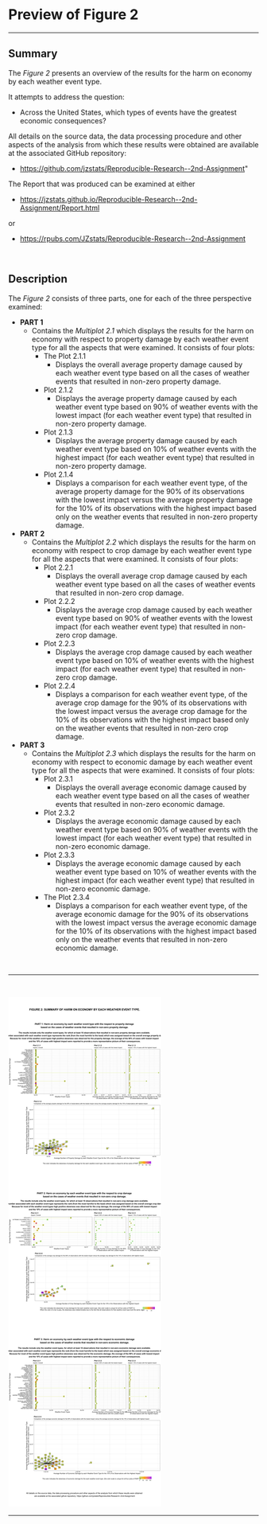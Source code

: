 Preview of **Figure 2**
=======================

------------------------------------------------------------------------

Summary
-------

The *Figure 2* presents an overview of the results for the harm on
economy by each weather event type.

It attempts to address the question:

-   Across the United States, which types of events have the greatest
    economic consequences?

All details on the source data, the data processing procedure and other
aspects of the analysis from which these results were obtained are
available at the associated GitHub repository:

-   <a href="https://github.com/jzstats/Reproducible-Research--2nd-Assignment" class="uri">https://github.com/jzstats/Reproducible-Research--2nd-Assignment</a>"

The Report that was produced can be examined at either

-   <a href="https://jzstats.github.io/Reproducible-Research--2nd-Assignment/Report.html" class="uri">https://jzstats.github.io/Reproducible-Research--2nd-Assignment/Report.html</a>

or

-   <a href="https://rpubs.com/JZstats/Reproducible-Research--2nd-Assignment" class="uri">https://rpubs.com/JZstats/Reproducible-Research--2nd-Assignment</a>

<br>

Description
-----------

The *Figure 2* consists of three parts, one for each of the three
perspective examined:

-   **PART 1**
    -   Contains the *Multiplot 2.1* which displays the results for the
        harm on economy with respect to property damage by each weather
        event type for all the aspects that were examined. It consists
        of four plots:
        -   The Plot 2.1.1
            -   Displays the overall average property damage caused by
                each weather event type based on all the cases of
                weather events that resulted in non-zero property
                damage.  
        -   Plot 2.1.2
            -   Displays the average property damage caused by each
                weather event type based on 90% of weather events with
                the lowest impact (for each weather event type) that
                resulted in non-zero property damage.  
        -   Plot 2.1.3
            -   Displays the average property damage caused by each
                weather event type based on 10% of weather events with
                the highest impact (for each weather event type) that
                resulted in non-zero property damage.  
        -   Plot 2.1.4
            -   Displays a comparison for each weather event type, of
                the average property damage for the 90% of its
                observations with the lowest impact versus the average
                property damage for the 10% of its observations with the
                highest impact based only on the weather events that
                resulted in non-zero property damage.  
-   **PART 2**
    -   Contains the *Multiplot 2.2* which displays the results for the
        harm on economy with respect to crop damage by each weather
        event type for all the aspects that were examined. It consists
        of four plots:
        -   Plot 2.2.1
            -   Displays the overall average crop damage caused by each
                weather event type based on all the cases of weather
                events that resulted in non-zero crop damage.  
        -   Plot 2.2.2
            -   Displays the average crop damage caused by each weather
                event type based on 90% of weather events with the
                lowest impact (for each weather event type) that
                resulted in non-zero crop damage.  
        -   Plot 2.2.3
            -   Displays the average crop damage caused by each weather
                event type based on 10% of weather events with the
                highest impact (for each weather event type) that
                resulted in non-zero crop damage.  
        -   Plot 2.2.4
            -   Displays a comparison for each weather event type, of
                the average crop damage for the 90% of its observations
                with the lowest impact versus the average crop damage
                for the 10% of its observations with the highest impact
                based only on the weather events that resulted in
                non-zero crop damage.  
-   **PART 3**
    -   Contains the *Multiplot 2.3* which displays the results for the
        harm on economy with respect to economic damage by each weather
        event type for all the aspects that were examined. It consists
        of four plots:
        -   Plot 2.3.1
            -   Displays the overall average economic damage caused by
                each weather event type based on all the cases of
                weather events that resulted in non-zero economic
                damage.  
        -   Plot 2.3.2
            -   Displays the average economic damage caused by each
                weather event type based on 90% of weather events with
                the lowest impact (for each weather event type) that
                resulted in non-zero economic damage.  
        -   Plot 2.3.3
            -   Displays the average economic damage caused by each
                weather event type based on 10% of weather events with
                the highest impact (for each weather event type) that
                resulted in non-zero economic damage.  
        -   The Plot 2.3.4
            -   Displays a comparison for each weather event type, of
                the average economic damage for the 90% of its
                observations with the lowest impact versus the average
                economic damage for the 10% of its observations with the
                highest impact based only on the weather events that
                resulted in non-zero economic damage.

<br>

------------------------------------------------------------------------

<br>

![Figure 2](figure_2.png)

------------------------------------------------------------------------
